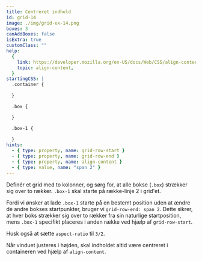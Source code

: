 ```yaml
---
title: Centreret indhold
id: grid-14
image: ./img/grid-ex-14.png
boxes: 3
canAddBoxes: false
isExtra: true
customClass: ""
help:
  {
    link: https://developer.mozilla.org/en-US/docs/Web/CSS/align-content,
    topic: align-content,
  }
startingCSS: |
  .container {
   
  }

  .box {

  }

  .box-1 {
    
  }
hints:
  - { type: property, name: grid-row-start }
  - { type: property, name: grid-row-end }
  - { type: property, name: align-content }
  - { type: value, name: "span 2" }
---
```


Definér et grid med to kolonner, og sørg for, at alle bokse (`.box`) strækker sig over to rækker. `.box-1` skal starte på række-linje 2 i grid'et.

Fordi vi ønsker at lade `.box-1` starte på en bestemt position uden at ændre de andre bokses startpunkter, bruger vi `grid-row-end: span 2`. Dette sikrer, at hver boks strækker sig over to rækker fra sin naturlige startposition, mens `.box-1` specifikt placeres i anden række ved hjælp af `grid-row-start`.

Husk også at sætte `aspect-ratio` til `3/2`.

Når vinduet justeres i højden, skal indholdet altid være centreret i containeren ved hjælp af `align-content`.
